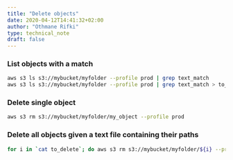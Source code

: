 ```yaml
---
title: "Delete objects"
date: 2020-04-12T14:41:32+02:00
author: "Othmane Rifki"
type: technical_note
draft: false
---
```

### List objects with a match
``` bash 
aws s3 ls s3://mybucket/myfolder --profile prod | grep text_match
aws s3 ls s3://mybucket/myfolder --profile prod | grep text_match > to_delete
```

### Delete single object

``` bash 
aws s3 rm s3://mybucket/myfolder/my_object --profile prod
```

### Delete all objects given a text file containing their paths
``` bash 
for i in `cat to_delete`; do aws s3 rm s3://mybucket/myfolder/${i} --profile prod; done
```



